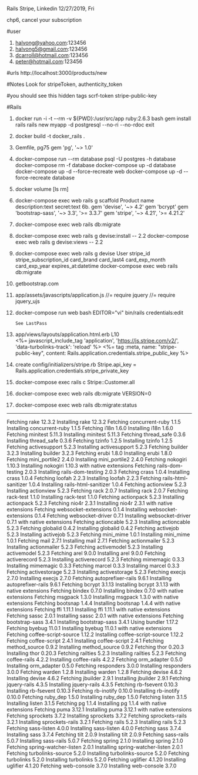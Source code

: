Rails Stripe, Linkedin
12/27/2019, Fri

chp6, cancel your subscription 

#user
1. halvong@yahoo.com:123456
2. halvong5@gmail.com:123456
3. dcarroll@hotmail.com:123456
3. peter@hotmail.com:123456

#urls
http://localhost:3000/products/new

#Notes
Look for stripeToken, authenticity_token

#you should see this
hidden tags
    scrf-token
    stripe-public-key


#Rails
1. docker run -i -t --rm -v ${PWD}:/usr/src/app ruby:2.6.3 bash
   gem install rails
   rails new myapp -d postgresql --no-ri --no-rdoc
   exit
2. docker build -t docker_rails .

3. Gemfile, pg75 
	gem 'pg', '~> 1.0'
    
4. docker-compose run --rm database psql -U postgres -h database
   docker-compose rm -f database
   docker-compose up -d database
   docker-compose up -d --force-recreate web
   docker-compose up -d --force-recreate database
   
5. docker volume [ls rm]
6. docker-compose exec web rails g scaffold Product name description:text secret:text
6b. gem 'devise', '~> 4.2'
    gem 'bcrypt'
    gem 'bootstrap-sass', '~> 3.3', '>= 3.3.7'
    gem 'stripe', '~> 4.21', '>= 4.21.2'
    
7. docker-compose exec web rails db:migrate
8. docker-compose exec web rails g devise:install -- 2.2 
   docker-compose exec web rails g devise:views   -- 2.2 
9. docker-compose exec web rails g devise User stripe_id stripe_subscription_id card_brand card_last4 card_exp_month card_exp_year expires_at:datetime 
   docker-compose exec web rails db:migrate
10. getbootstrap.com

11. app/assets/javascripts/application.js
        //= require jquery
        //= require jquery_ujs

11. docker-compose run web bash
        EDITOR="vi" bin/rails credentials:edit
        
        See LastPass 
    
12. app/views/layouts/application.html.erb L10  
        <%= javascript_include_tag 'application', 'https://js.stripe.com/v2/', 'data-turbolinks-track': 'reload' %>
        <%= tag :meta, name: "stripe-public-key", content: Rails.application.credentials.stripe_public_key %>
13. create config/initializers/stripe.rb
        Stripe.api_key = Rails.application.credentials.stripe_private_key
14. docker-compose exec rails c
        Stripe::Customer.all        
        
15. docker-compose exec web rails db:migrate VERSION=0
16. docker-compose exec web rails db:migrate:status
     
    
---

Fetching rake 12.3.2
Installing rake 12.3.2
Fetching concurrent-ruby 1.1.5
Installing concurrent-ruby 1.1.5
Fetching i18n 1.6.0
Installing i18n 1.6.0
Fetching minitest 5.11.3
Installing minitest 5.11.3
Fetching thread_safe 0.3.6
Installing thread_safe 0.3.6
Fetching tzinfo 1.2.5
Installing tzinfo 1.2.5
Fetching activesupport 5.2.3
Installing activesupport 5.2.3
Fetching builder 3.2.3
Installing builder 3.2.3
Fetching erubi 1.8.0
Installing erubi 1.8.0
Fetching mini_portile2 2.4.0
Installing mini_portile2 2.4.0
Fetching nokogiri 1.10.3
Installing nokogiri 1.10.3 with native extensions
Fetching rails-dom-testing 2.0.3
Installing rails-dom-testing 2.0.3
Fetching crass 1.0.4
Installing crass 1.0.4
Fetching loofah 2.2.3
Installing loofah 2.2.3
Fetching rails-html-sanitizer 1.0.4
Installing rails-html-sanitizer 1.0.4
Fetching actionview 5.2.3
Installing actionview 5.2.3
Fetching rack 2.0.7
Installing rack 2.0.7
Fetching rack-test 1.1.0
Installing rack-test 1.1.0
Fetching actionpack 5.2.3
Installing actionpack 5.2.3
Fetching nio4r 2.3.1
Installing nio4r 2.3.1 with native extensions
Fetching websocket-extensions 0.1.4
Installing websocket-extensions 0.1.4
Fetching websocket-driver 0.7.1
Installing websocket-driver 0.7.1 with native extensions
Fetching actioncable 5.2.3
Installing actioncable 5.2.3
Fetching globalid 0.4.2
Installing globalid 0.4.2
Fetching activejob 5.2.3
Installing activejob 5.2.3
Fetching mini_mime 1.0.1
Installing mini_mime 1.0.1
Fetching mail 2.7.1
Installing mail 2.7.1
Fetching actionmailer 5.2.3
Installing actionmailer 5.2.3
Fetching activemodel 5.2.3
Installing activemodel 5.2.3
Fetching arel 9.0.0
Installing arel 9.0.0
Fetching activerecord 5.2.3
Installing activerecord 5.2.3
Fetching mimemagic 0.3.3
Installing mimemagic 0.3.3
Fetching marcel 0.3.3
Installing marcel 0.3.3
Fetching activestorage 5.2.3
Installing activestorage 5.2.3
Fetching execjs 2.7.0
Installing execjs 2.7.0
Fetching autoprefixer-rails 9.6.1
Installing autoprefixer-rails 9.6.1
Fetching bcrypt 3.1.13
Installing bcrypt 3.1.13 with native extensions
Fetching bindex 0.7.0
Installing bindex 0.7.0 with native extensions
Fetching msgpack 1.3.0
Installing msgpack 1.3.0 with native extensions
Fetching bootsnap 1.4.4
Installing bootsnap 1.4.4 with native extensions
Fetching ffi 1.11.1
Installing ffi 1.11.1 with native extensions
Fetching sassc 2.0.1
Installing sassc 2.0.1 with native extensions
Fetching bootstrap-sass 3.4.1
Installing bootstrap-sass 3.4.1
Using bundler 1.17.2
Fetching byebug 11.0.1
Installing byebug 11.0.1 with native extensions
Fetching coffee-script-source 1.12.2
Installing coffee-script-source 1.12.2
Fetching coffee-script 2.4.1
Installing coffee-script 2.4.1
Fetching method_source 0.9.2
Installing method_source 0.9.2
Fetching thor 0.20.3
Installing thor 0.20.3
Fetching railties 5.2.3
Installing railties 5.2.3
Fetching coffee-rails 4.2.2
Installing coffee-rails 4.2.2
Fetching orm_adapter 0.5.0
Installing orm_adapter 0.5.0
Fetching responders 3.0.0
Installing responders 3.0.0
Fetching warden 1.2.8
Installing warden 1.2.8
Fetching devise 4.6.2
Installing devise 4.6.2
Fetching jbuilder 2.9.1
Installing jbuilder 2.9.1
Fetching jquery-rails 4.3.5
Installing jquery-rails 4.3.5
Fetching rb-fsevent 0.10.3
Installing rb-fsevent 0.10.3
Fetching rb-inotify 0.10.0
Installing rb-inotify 0.10.0
Fetching ruby_dep 1.5.0
Installing ruby_dep 1.5.0
Fetching listen 3.1.5
Installing listen 3.1.5
Fetching pg 1.1.4
Installing pg 1.1.4 with native extensions
Fetching puma 3.12.1
Installing puma 3.12.1 with native extensions
Fetching sprockets 3.7.2
Installing sprockets 3.7.2
Fetching sprockets-rails 3.2.1
Installing sprockets-rails 3.2.1
Fetching rails 5.2.3
Installing rails 5.2.3
Fetching sass-listen 4.0.0
Installing sass-listen 4.0.0
Fetching sass 3.7.4
Installing sass 3.7.4
Fetching tilt 2.0.9
Installing tilt 2.0.9
Fetching sass-rails 5.0.7
Installing sass-rails 5.0.7
Fetching spring 2.1.0
Installing spring 2.1.0
Fetching spring-watcher-listen 2.0.1
Installing spring-watcher-listen 2.0.1
Fetching turbolinks-source 5.2.0
Installing turbolinks-source 5.2.0
Fetching turbolinks 5.2.0
Installing turbolinks 5.2.0
Fetching uglifier 4.1.20
Installing uglifier 4.1.20
Fetching web-console 3.7.0
Installing web-console 3.7.0
